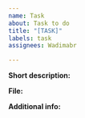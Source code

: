 ```yaml
---
name: Task
about: Task to do
title: "[TASK]"
labels: task
assignees: Wadimabr

---
```


**Short description:**


**File:**


**Additional info:**
